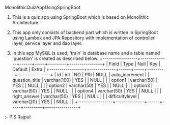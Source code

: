MonolithicQuizAppUsingSpringBoot

1) This is a quiz app using SpringBoot which is based on Monolithic Architecture.

2) This app only consists of backend part which is written in SpringBoot using Lambok and JPA Repository with implementation of controller layer, service layer and dao layer.
  
3) In this app MySQL is used, 'train' is database name and a table named 'question' is created as described below.
+-----------------+--------------+------+-----+---------+----------------+
| Field           | Type         | Null | Key | Default | Extra          |
+-----------------+--------------+------+-----+---------+----------------+
| id              | int          | NO   | PRI | NULL    | auto_increment |
| question_title  | varchar(100) | YES  |     | NULL    |                |
| option1         | varchar(50)  | YES  |     | NULL    |                |
| option2         | varchar(50)  | YES  |     | NULL    |                |
| option3         | varchar(50)  | YES  |     | NULL    |                |
| option4         | varchar(50)  | YES  |     | NULL    |                |
| right_answer    | varchar(50)  | YES  |     | NULL    |                |
| difficultylevel | varchar(20)  | YES  |     | NULL    |                |
+-----------------+--------------+------+-----+---------+----------------+

:- P.S Rajput
